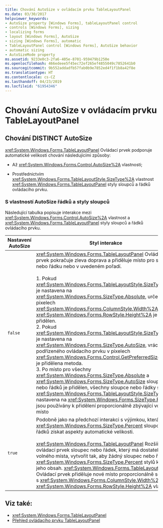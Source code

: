 ```yaml
---
title: Chování AutoSize v ovládacím prvku TableLayoutPanel
ms.date: 03/30/2017
helpviewer_keywords:
- AutoSize property [Windows Forms], tableLayoutPanel control
- controls [Windows Forms], sizing
- localizing forms
- layout [Windows Forms], AutoSize
- sizing [Windows Forms], automatic
- TableLayoutPanel control [Windows Forms], AutoSize behavior
- automatic sizing
- AutoSizeMode property
ms.assetid: 9233e0c3-2fa6-405e-8701-959479b1250e
ms.openlocfilehash: 466edeee5f45ec72ef265ef4855049c7852641b0
ms.sourcegitcommit: 9b552addadfb57fab0b9e7852ed4f1f1b8a42f8e
ms.translationtype: HT
ms.contentlocale: cs-CZ
ms.lasthandoff: 04/23/2019
ms.locfileid: "61954346"
---
```

# <a name="autosize-behavior-in-the-tablelayoutpanel-control"></a>Chování AutoSize v ovládacím prvku TableLayoutPanel
## <a name="distinct-autosize-behaviors"></a>Chování DISTINCT AutoSize  
 <xref:System.Windows.Forms.TableLayoutPanel> Ovládací prvek podporuje automatické velikosti chování následujícími způsoby:  
  
- Až <xref:System.Windows.Forms.Control.AutoSize%2A> vlastnosti;  
  
- Prostřednictvím <xref:System.Windows.Forms.TableLayoutStyle.SizeType%2A> vlastnost <xref:System.Windows.Forms.TableLayoutPanel> styly sloupců a řádků ovládacího prvku.  
  
### <a name="the-autosize-property-with-row-and-column-styles"></a>S vlastností AutoSize řádků a styly sloupců  
 Následující tabulka popisuje interakce mezi <xref:System.Windows.Forms.Control.AutoSize%2A> vlastnost a <xref:System.Windows.Forms.TableLayoutPanel> styly sloupců a řádků ovládacího prvku.  
  
|Nastavení AutoSize|Styl interakce|  
|----------------------|-----------------------|  
|`false`|<xref:System.Windows.Forms.TableLayoutPanel> Ovládací prvek pokračuje zleva doprava a přiděluje místo pro sloupce nebo řádku nebo v uvedeném pořadí.<br /><br /> 1.  Pokud <xref:System.Windows.Forms.TableLayoutStyle.SizeType%2A> je nastavena na <xref:System.Windows.Forms.SizeType.Absolute>, určený v pixelech <xref:System.Windows.Forms.ColumnStyle.Width%2A> nebo <xref:System.Windows.Forms.RowStyle.Height%2A> je přidělen.<br />2.  Pokud <xref:System.Windows.Forms.TableLayoutStyle.SizeType%2A> je nastavena na <xref:System.Windows.Forms.SizeType.AutoSize>, vrácený podřízeného ovládacího prvku v pixelech <xref:System.Windows.Forms.Control.GetPreferredSize%2A> je přidělena metoda.<br />3.  Po místo pro všechny <xref:System.Windows.Forms.SizeType.Absolute> a <xref:System.Windows.Forms.SizeType.AutoSize> sloupců nebo řádků je přidělen, všechny sloupce nebo řádky s <xref:System.Windows.Forms.TableLayoutStyle.SizeType%2A> nastavena na <xref:System.Windows.Forms.SizeType.Percent> jsou používány k přidělení proporcionálně zbývající volné místo|  
|`true`|Podobně jako na předchozí interakci s výjimkou, která <xref:System.Windows.Forms.SizeType.Percent> sloupců nebo řádků získat aspekty automatické velikosti.<br /><br /> <xref:System.Windows.Forms.TableLayoutPanel> Rozšíří ovládací prvek sloupec nebo řádek, který má dostatek volného místa, vytvořit tak, aby žádný sloupec nebo řádek s <xref:System.Windows.Forms.SizeType.Percent> stylů klipy jeho obsah. <xref:System.Windows.Forms.TableLayoutPanel> Ovládací prvek přiděluje nové místo proporcionálně souladu s <xref:System.Windows.Forms.ColumnStyle.Width%2A> nebo <xref:System.Windows.Forms.RowStyle.Height%2A> vlastnost.|  
  
## <a name="see-also"></a>Viz také:

- <xref:System.Windows.Forms.TableLayoutPanel>
- [Přehled ovládacího prvku TableLayoutPanel](tablelayoutpanel-control-overview.md)
